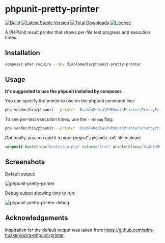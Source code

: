 # phpunit-pretty-printer

[![Build](https://github.com/diablomedia/phpunit-pretty-printer/workflows/Build/badge.svg?event=push)](https://github.com/diablomedia/phpunit-pretty-printer/actions?query=workflow%3ABuild+event%3Apush)
[![Latest Stable Version](https://poser.pugx.org/diablomedia/phpunit-pretty-printer/v/stable)](https://packagist.org/packages/diablomedia/phpunit-pretty-printer)
[![Total Downloads](https://poser.pugx.org/diablomedia/phpunit-pretty-printer/downloads)](https://packagist.org/packages/diablomedia/phpunit-pretty-printer)
[![License](https://poser.pugx.org/diablomedia/phpunit-pretty-printer/license)](https://packagist.org/packages/diablomedia/phpunit-pretty-printer)

A PHPUnit result printer that shows per-file test progress and execution times.

## Installation

```bash
composer.phar require --dev diablomedia/phpunit-pretty-printer
```

## Usage

**It's suggested to use the phpunit installed by composer.**

You can specify the printer to use on the phpunit command line:

```bash
php vendor/bin/phpunit --printer 'DiabloMedia\PHPUnit\Printer\PrettyPrinter' tests/
```

To see per-test execution times, use the `--debug` flag:

```bash
php vendor/bin/phpunit --printer 'DiabloMedia\PHPUnit\Printer\PrettyPrinter' --debug tests/
```

Optionally, you can add it to your project's `phpunit.xml` file instead:

```xml
<phpunit bootstrap="bootstrap.php" colors="true" printerClass="DiabloMedia\PHPUnit\Printer\PrettyPrinter">
```

## Screenshots

Default output:

![phpunit-pretty-printer](https://cloud.githubusercontent.com/assets/1278449/13678034/d76eda8a-e6a9-11e5-8c6b-04b6ec9976eb.png 'Default output')

Debug output showing time to run:

![phpunit-pretty-printer-debug](https://cloud.githubusercontent.com/assets/1278449/13678037/e0a09986-e6a9-11e5-891a-08c7b6389fca.png 'Debug output showing time to run')

## Acknowledgements

Inspiration for the default output was taken from https://github.com/adm-husker/kujira-phpunit-printer.
